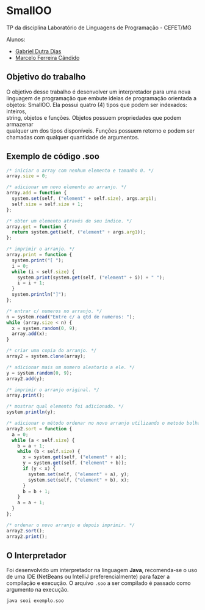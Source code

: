 # SmallOO

TP da disciplina Laboratório de Linguagens de Programação - CEFET/MG

Alunos:
- [Gabriel Dutra Dias](https://gabrieldutra.github.io/)
- [Marcelo Ferreira Cândido](https://github.com/MarceloFCandido)

## Objetivo do trabalho
O	objetivo	desse	trabalho	é	desenvolver	um	interpretador	para	uma	nova	
linguagem	 de	 programação	 que	 embute	 ideias	 de	 programação	 orientada	 a	
objetos:	SmallOO.	Ela	possui	quatro	(4)	 tipos	que	podem	ser	indexados:	inteiros,	
string,	 objetos	 e	 funções.	 Objetos	 possuem	 propriedades	 que	 podem	 armazenar	
qualquer	 um	 dos	 tipos	 disponíveis. Funções possuem	 retorno	 e	 podem	 ser	
chamadas	com	qualquer	quantidade	de	argumentos.

## Exemplo de código .soo

```JavaScript
/* iniciar o array com nenhum elemento e tamanho 0. */
array.size = 0;

/* adicionar um novo elemento ao arranjo. */
array.add = function {
  system.set(self, ("element" + self.size), args.arg1);
  self.size = self.size + 1;
};

/* obter um elemento através de seu índice. */
array.get = function {
  return system.get(self, ("element" + args.arg1));
};

/* imprimir o arranjo. */
array.print = function {
  system.print("[ ");
  i = 0;
  while (i < self.size) {
    system.print(system.get(self, ("element" + i)) + " ");
    i = i + 1;
  }
  system.println("]");
};

/* entrar c/ numeros no arranjo. */
n = system.read("Entre c/ a qtd de numeros: ");
while (array.size < n) {
  x = system.random(0, 9);
  array.add(x);
}

/* criar uma copia do arranjo. */
array2 = system.clone(array);

/* adicionar mais um numero aleatorio a ele. */
y = system.random(0, 9);
array2.add(y);

/* imprimir o arranjo original. */
array.print();

/* mostrar qual elemento foi adicionado. */
system.println(y);

/* adicionar o método ordenar no novo arranjo utilizando o metodo bolha. */
array2.sort = function {
  a = 0;
  while (a < self.size) {
    b = a + 1;
    while (b < self.size) {
      x = system.get(self, ("element" + a));
      y = system.get(self, ("element" + b));
      if (y < x) {
        system.set(self, ("element" + a), y);
        system.set(self, ("element" + b), x);
      }
      b = b + 1;
    }
    a = a + 1;
  }
};

/* ordenar o novo arranjo e depois imprimir. */
array2.sort();
array2.print();

```

## O Interpretador
Foi desenvolvido um interpretador na linguagem **Java**, recomenda-se o uso de uma IDE (NetBeans ou IntelliJ preferencialmente) para fazer a compilação e execução. O arquivo `.soo` a ser compilado é passado como argumento na execução.
```
java sooi exemplo.soo
```
